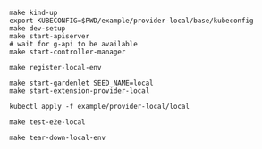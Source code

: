```shell
make kind-up
export KUBECONFIG=$PWD/example/provider-local/base/kubeconfig
make dev-setup
make start-apiserver
# wait for g-api to be available
make start-controller-manager
```

```shell
make register-local-env
```

```shell
make start-gardenlet SEED_NAME=local
make start-extension-provider-local
```

```shell
kubectl apply -f example/provider-local/local
```

```shell
make test-e2e-local
```

```shell
make tear-down-local-env
```
